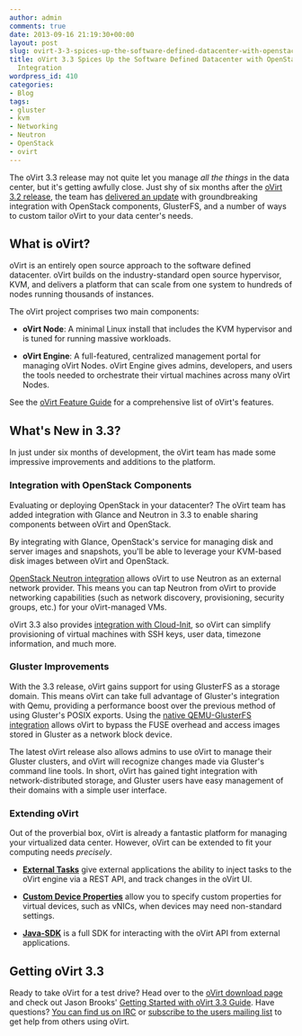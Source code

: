 ```yaml
---
author: admin
comments: true
date: 2013-09-16 21:19:30+00:00
layout: post
slug: ovirt-3-3-spices-up-the-software-defined-datacenter-with-openstack-and-gluster-integration
title: oVirt 3.3 Spices Up the Software Defined Datacenter with OpenStack and Gluster
  Integration
wordpress_id: 410
categories:
- Blog
tags:
- gluster
- kvm
- Networking
- Neutron
- OpenStack
- ovirt
---
```


The oVirt 3.3 release may not quite let you manage _all the things_ in the data center, but it's getting awfully close. Just shy of six months after the [oVirt 3.2 release](http://www.ovirt.org/OVirt_3.2_release_notes), the team has [delivered an update](http://www.ovirt.org/OVirt_3.3_release_notes) with groundbreaking integration with OpenStack components, GlusterFS, and a number of ways to custom tailor oVirt to your data center's needs. 


## What is oVirt?


oVirt is an entirely open source approach to the software defined datacenter. oVirt builds on the industry-standard open source hypervisor, KVM, and delivers a platform that can scale from one system to hundreds of nodes running thousands of instances.

The oVirt project comprises two main components:



	
  * **oVirt Node**: A minimal Linux install that includes the KVM hypervisor and is tuned for running massive workloads.

	
  * **oVirt Engine**: A full-featured, centralized management portal for managing oVirt Nodes. oVirt Engine gives admins, developers, and users the tools needed to orchestrate their virtual machines across many oVirt Nodes.


See the [oVirt Feature Guide](http://www.ovirt.org/OVirt_3.0_Feature_Guide) for a comprehensive list of oVirt's features.


## What's New in 3.3?


In just under six months of development, the oVirt team has made some impressive improvements and additions to the platform.


### Integration with OpenStack Components


Evaluating or deploying OpenStack in your datacenter? The oVirt team has added integration with Glance and Neutron in 3.3 to enable sharing components between oVirt and OpenStack.

By integrating with Glance, OpenStack's service for managing disk and server images and snapshots, you'll be able to leverage your KVM-based disk images between oVirt and OpenStack.

[OpenStack Neutron integration](http://www.youtube.com/watch?v=S16AfFylcHk) allows oVirt to use Neutron as an external network provider. This means you can tap Neutron from oVirt to provide networking capabilities (such as network discovery, provisioning, security groups, etc.) for your oVirt-managed VMs.

oVirt 3.3 also provides [integration with Cloud-Init](http://www.ovirt.org/Features/Cloud-Init_Integration), so oVirt can simplify provisioning of virtual machines with SSH keys, user data, timezone information, and much more.


### Gluster Improvements


With the 3.3 release, oVirt gains support for using GlusterFS as a storage domain. This means oVirt can take full advantage of Gluster's integration with Qemu, providing a performance boost over the previous method of using Gluster's POSIX exports. Using the [native QEMU-GlusterFS integration](http://raobharata.wordpress.com/2012/10/29/qemu-glusterfs-native-integration/) allows oVirt to bypass the FUSE overhead and access images stored in Gluster as a network block device.

The latest oVirt release also allows admins to use oVirt to manage their Gluster clusters, and oVirt will recognize changes made via Gluster's command line tools. In short, oVirt has gained tight integration with network-distributed storage, and Gluster users have easy management of their domains with a simple user interface.


### Extending oVirt


Out of the proverbial box, oVirt is already a fantastic platform for managing your virtualized data center. However, oVirt can be extended to fit your computing needs _precisely_.



	
  * **[External Tasks](http://www.ovirt.org/Features/ExternalTasks)** give external applications the ability to inject tasks to the oVirt engine via a REST API, and track changes in the oVirt UI.

	
  * **[Custom Device Properties](http://www.ovirt.org/Features/Device_Custom_Properties)** allow you to specify custom properties for virtual devices, such as vNICs, when devices may need non-standard settings.

	
  * **[Java-SDK](http://www.ovirt.org/Java-sdk)** is a full SDK for interacting with the oVirt API from external applications.




## Getting oVirt 3.3


Ready to take oVirt for a test drive? Head over to the [oVirt download page](http://www.ovirt.org/Download) and check out Jason Brooks' [Getting Started with oVirt 3.3 Guide](http://community.redhat.com/up-and-running-with-ovirt-3-3/). Have questions? [You can find us on IRC](http://www.ovirt.org/Community) or [subscribe to the users mailing list](http://www.ovirt.org/Mailing_lists#Users) to get help from others using oVirt.
